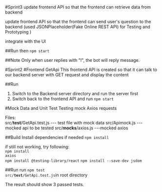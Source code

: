 #Sprint3
update frontend API so that the frontend can retrieve data from backend

update frontend API so that the frontend can send user's question to the backend
(used JSONPlaceholder(Fake Online REST API) for Testing and Prototyping )

integrate with the UI

##Run
then <code>npm start</code><br />

##Note
Only when user replies with "!", the bot will reply message.

#Sprint2
#Frontend GetApi 
This frontend API is created so that it can talk to our backend server with GET request and display the content

##Run
1. Switch to the Backend server directory and run the server first
2. Switch back to the frontend API and run <code>npm start</code>



#Mock Data and Unit Test
Testing mock Axios requests

Files:<br>
src/__test__/GetApi.test.js --- test file with mock data
src/Apimock.js  --- mocked api to be tested
src/__mocks__/axios.js  ---mocked axios

##Build
Install dependencies if needed <code>npm install</code>

if still not working, try following:<br>
<code>npm install axios</code><br>
<code>npm install @testing-library/react</code>
<code>npm install --save-dev jsdom</code>


##Run
run <code>npm test src/__test__/GetApi.test.js</code>in root directory
<br>

The result should show 3 passed tests.
